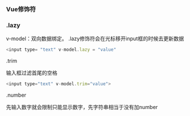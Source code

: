 ### Vue修饰符

### .lazy
v-model：双向数据绑定。 .lazy修饰符会在光标移开input框的时候去更新数据
```js
<input type= "text" v-model.lazy = "value"
```



.trim

输入框过滤首尾的空格

```js
<input type="text" v-model.trim="value">
```



.number

先输入数字就会限制只能显示数字，先字符串相当于没有加number

```

```

